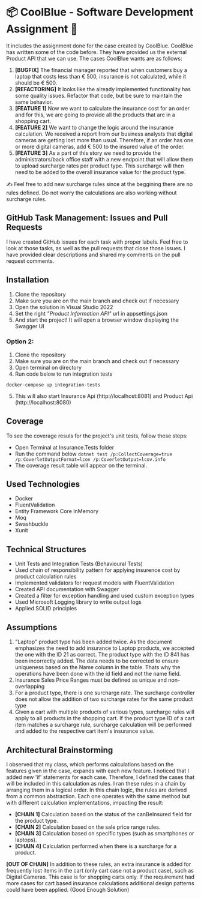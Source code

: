 # :package: CoolBlue - Software Development Assignment :truck:

It includes the assignment done for the case created by CoolBlue. CoolBlue has written some of the code before. They have provided us the external Product API that we can use. The cases CoolBlue wants are as follows:

1.  **[BUGFIX]** The financial manager reported that when customers buy a laptop that costs less than € 500, insurance is not calculated, while it should be € 500.
2.  **[REFACTORING]** It looks like the already implemented functionality has some quality issues. Refactor that code, but be sure to maintain the same behavior.
3.  **[FEATURE 1]** Now we want to calculate the insurance cost for an order and for this, we are going to provide all the products that are in a shopping cart.
4.  **[FEATURE 2]** We want to change the logic around the insurance calculation. We received a report from our business analysts that digital cameras are getting lost more than usual. Therefore, if an order has one or more digital cameras, add € 500 to the insured value of the order.
5.  **[FEATURE 3]** As a part of this story we need to provide the administrators/back office staff with a new endpoint that will allow them to upload surcharge rates per product type. This surcharge will then need to be added to the overall insurance value for the product type.

:writing_hand: Feel free to add new surcharge rules since at the beggining there are no rules defined. Do not worry the calculations are also working without surcharge rules.

## GitHub Task Management: Issues and Pull Requests

I have created GitHub issues for each task with proper labels. Feel free to look at those tasks, as well as the pull requests that close those issues. I have provided clear descriptions and shared my comments on the pull request comments.

## Installation
1. Clone the repository
2. Make sure you are on the main branch and check out if necessary
3. Open the solution in Visual Studio 2022
4. Set the right *"Product Information API"* url in appsettings.json
5. And start the project! It will open a browser window displaying the Swagger UI

### Option 2:

1. Clone the repository
2. Make sure you are on the main branch and check out if necessary
3. Open terminal on directory
4. Run code below to run integration tests

```
docker-compose up integration-tests
```

5. This will also start Insurance Api (http://localhost:8081) and Product Api (http://localhost:8080)

## Coverage
To see the coverage resuls for the project's unit tests, follow these steps:
- Open Terminal at Insurance.Tests folder
- Run the command below
```dotnet test /p:CollectCoverage=true /p:CoverletOutputFormat=lcov /p:CoverletOutput=lcov.info```
- The coverage result table will appear on the terminal.

  
  

## Used Technologies
- Docker
- FluentValidation
- Entity Framework Core InMemory
- Moq
- Swashbuckle
- Xunit

  

## Technical Structures
- Unit Tests and Integration Tests (Behavioural Tests)
- Used chain of responsibility pattern for applying insurence cost by product calculation rules
- Implemented validators for request models with FluentValidation
- Created API documentation with Swagger
- Created a filter for exception handling and used custom exception types
- Used Microsoft Logging library to write output logs
- Applied SOLID principles

  
## Assumptions
1. "Laptop" product type has been added twice. As the document emphasizes the need to add insurance to Laptop products, we accepted the one with the ID 21 as correct. The product type with the ID 841 has been incorrectly added. The data needs to be corrected to ensure uniqueness based on the Name column in the table. Thats why the operations have been done with the id field and not the name field.
2. Insurance Sales Price Ranges must be defined as unique and non-overlapping
3. For a product type, there is one surcharge rate. The surcharge controller does not allow the addition of two surcharge rates for the same product type
4. Given a cart with multiple products of various types, surcharge rules will apply to all products in the shopping cart. If the product type ID of a cart item matches a surcharge rule, surcharge calculation will be performed and added to the respective cart item's insurance value.

  
## Architectural Brainstorming
I observed that my class, which performs calculations based on the features given in the case, expands with each new feature. I noticed that I added new 'if' statements for each case. Therefore, I defined the cases that will be included in this calculation as rules. I ran these rules in a chain by arranging them in a logical order. In this chain logic, the rules are derived from a common abstraction. Each one operates with the same method but with different calculation implementations, impacting the result:

- **[CHAIN 1]** Calculation based on the status of the canBeInsured field for the product type.
- **[CHAIN 2]** Calculation based on the sale price range rules.
- **[CHAIN 3]** Calculation based on specific types (such as smartphones or laptops).
- **[CHAIN 4]** Calculation performed when there is a surcharge for a product.

**[OUT OF CHAIN]** In addition to these rules, an extra insurance is added for frequently lost items in the cart (only cart case not a product case), such as Digital Cameras. This case is for shopping carts only. If the requirement had more cases for cart based insurance calculations additional design patterns could have been applied. (Good Enough Solution)